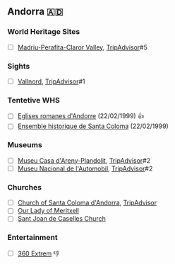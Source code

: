 ## Andorra 🇦🇩
### World Heritage Sites
- [ ] [Madriu-Perafita-Claror Valley](https://en.wikipedia.org/wiki/Madriu-Perafita-Claror_Valley), [TripAdvisor](https://www.tripadvisor.com/Attraction_Review-g190401-d501585-Reviews-Madriu_Perafita_Claror_Valley-Escaldes_Engordany_Escaldes_Engordany_Parish.html)#5

### Sights
- [ ] [Vallnord](https://en.wikipedia.org/wiki/Vallnord), [TripAdvisor](https://www.tripadvisor.com/Attraction_Review-g190393-d2387440-Reviews-Vallnord_Pal_Arinsal-Arinsal_La_Massana_Parish.html)#1

### Tentetive WHS
- [ ] [Eglises romanes d'Andorre](https://fr.wikipedia.org/wiki/Liste_des_%C3%A9glises_romanes_d%27Andorre) (22/02/1999) :+1:
- [ ] [Ensemble historique de Santa Coloma](https://en.wikipedia.org/wiki/Santa_Coloma_d%27Andorra) (22/02/1999)

### Museums
- [ ] [Museu Casa d'Areny-Plandolit](http://www.cultura.ad/museus-i-monuments/museus/museu-casa-d-areny-plandolit), [TripAdvisor](https://www.tripadvisor.com/Attraction_Review-g2385370-d3523914-Reviews-Museu_Casa_d_Areny_Plandolit-Ordino_Ordino_Parish.html)#2
- [ ] [Museu Nacional de l'Automobil](http://www.cultura.ad/museus-i-monuments/museus/museu-nacional-de-l-automobil), [TripAdvisor](https://www.tripadvisor.com/Attraction_Review-g2385338-d2384984-Reviews-Museu_Nacional_de_l_Automobil-Encamp_Encamp_Parish.html)#2

### Churches
- [ ] [Church of Santa Coloma d'Andorra](https://en.wikipedia.org/wiki/Church_of_Santa_Coloma_d%27Andorra), [TripAdvisor](https://www.tripadvisor.com/Attraction_Review-g2385390-d2382733-Reviews-Santa_Coloma_Church-Santa_Coloma_Andorra_la_Vella_Parish.html)
- [ ] [Our Lady of Meritxell](https://en.wikipedia.org/wiki/Our_Lady_of_Meritxell)
- [ ] [Sant Joan de Caselles Church](https://en.wikipedia.org/wiki/Sant_Joan_de_Caselles)

### Entertainment
- [ ] [360 Extrem](http://www.360extrem.com/index.php?view=360extrem&lang=ang) :-1: